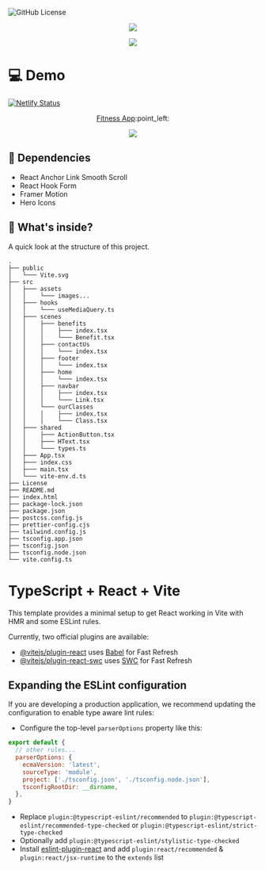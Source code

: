 ![GitHub License](https://img.shields.io/github/license/oulehlajan/fitness-app?style=for-the-badge)

<!-- Created by, animated text -->
<p align="center">
  <img src="https://readme-typing-svg.demolab.com?font=Noto+Sans&weight=600&size=32&duration=3300&pause=4800&color=79C0FF&center=true&vCenter=true&random=false&width=435&lines=%F0%9F%91%8B%2C+Created+by+%40OulehlaJan" />
</p>
<p align="center">
  <img src="https://readme-typing-svg.demolab.com?font=noto&weight=600&size=22&duration=4000&pause=4350&color=FFA657&center=true&vCenter=true&random=false&width=910&lines=a+self-taught+passionate+Web+developer+from+Czechia" />
</p>

# :computer: Demo
[![Netlify Status](https://api.netlify.com/api/v1/badges/85d75531-9c42-484c-9a8e-22e65467d979/deploy-status)](https://app.netlify.com/sites/fitness-app-oulehlajan/deploys) <br />

<!-- Demo Link -->
<p align="center">
  <a href="https://fitness-app-oulehlajan.netlify.app/">Fitness App</a>:point_left: <br />
</p>

<!-- GIF -->
<p align="center">
  <img src="assets/FitnessApp.gif" />
</p>

## &#129513; Dependencies

+ React Anchor Link Smooth Scroll
+ React Hook Form
+ Framer Motion
+ Hero Icons

## :open_file_folder: What's inside?

A quick look at the structure of this project.

    .
    ├── public
    │   └─── Vite.svg
    ├── src
    │   ├─── assets
    │   │    └─── images...
    │   ├─── hooks
    │   │    └─── useMediaQuery.ts
    │   ├─── scenes
    │   │    ├─── benefits
    │   │    │    ├─── index.tsx
    │   │    │    └─── Benefit.tsx
    │   │    ├─── contactUs
    │   │    │    └─── index.tsx
    │   │    ├─── footer
    │   │    │    └─── index.tsx
    │   │    ├─── home
    │   │    │    └─── index.tsx
    │   │    ├─── navbar
    │   │    │    ├─── index.tsx
    │   │    │    └─── Link.tsx
    │   │    └─── ourClasses
    │   │    │    ├─── index.tsx
    │   │    │    └─── Class.tsx 
    │   ├─── shared
    │   │    ├─── ActionButton.tsx
    │   │    ├─── HText.tsx
    │   │    └─── types.ts
    │   ├─── App.tsx
    │   ├─── index.css
    │   ├─── main.tsx
    │   └─── vite-env.d.ts
    ├── License
    ├── README.md
    ├── index.html
    ├── package-lock.json
    ├── package.json
    ├── postcss.config.js
    ├── prettier-config.cjs
    ├── tailwind.config.js
    ├── tsconfig.app.json
    ├── tsconfig.json
    ├── tsconfig.node.json
    └── vite.config.ts


# TypeScript + React + Vite

This template provides a minimal setup to get React working in Vite with HMR and some ESLint rules.

Currently, two official plugins are available:

- [@vitejs/plugin-react](https://github.com/vitejs/vite-plugin-react/blob/main/packages/plugin-react/README.md) uses [Babel](https://babeljs.io/) for Fast Refresh
- [@vitejs/plugin-react-swc](https://github.com/vitejs/vite-plugin-react-swc) uses [SWC](https://swc.rs/) for Fast Refresh

## Expanding the ESLint configuration

If you are developing a production application, we recommend updating the configuration to enable type aware lint rules:

- Configure the top-level `parserOptions` property like this:

```js
export default {
  // other rules...
  parserOptions: {
    ecmaVersion: 'latest',
    sourceType: 'module',
    project: ['./tsconfig.json', './tsconfig.node.json'],
    tsconfigRootDir: __dirname,
  },
}
```

- Replace `plugin:@typescript-eslint/recommended` to `plugin:@typescript-eslint/recommended-type-checked` or `plugin:@typescript-eslint/strict-type-checked`
- Optionally add `plugin:@typescript-eslint/stylistic-type-checked`
- Install [eslint-plugin-react](https://github.com/jsx-eslint/eslint-plugin-react) and add `plugin:react/recommended` & `plugin:react/jsx-runtime` to the `extends` list
